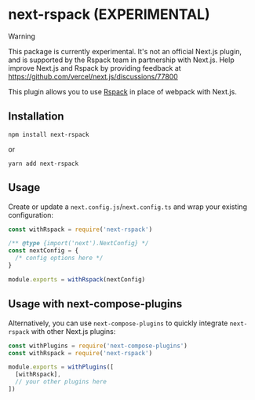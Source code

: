 # next-rspack (EXPERIMENTAL)

> [!WARNING]
> This package is currently experimental. It's not an official Next.js plugin, and is supported by the Rspack team in partnership with Next.js. Help improve Next.js and Rspack by providing feedback at https://github.com/vercel/next.js/discussions/77800

This plugin allows you to use [Rspack](https://rspack.dev) in place of webpack with Next.js.

## Installation

```
npm install next-rspack
```

or

```
yarn add next-rspack
```

## Usage

Create or update a `next.config.js`/`next.config.ts` and wrap your existing configuration:

```js
const withRspack = require('next-rspack')

/** @type {import('next').NextConfig} */
const nextConfig = {
  /* config options here */
}

module.exports = withRspack(nextConfig)
```

## Usage with next-compose-plugins

Alternatively, you can use `next-compose-plugins` to quickly integrate `next-rspack` with other Next.js plugins:

```js
const withPlugins = require('next-compose-plugins')
const withRspack = require('next-rspack')

module.exports = withPlugins([
  [withRspack],
  // your other plugins here
])
```

